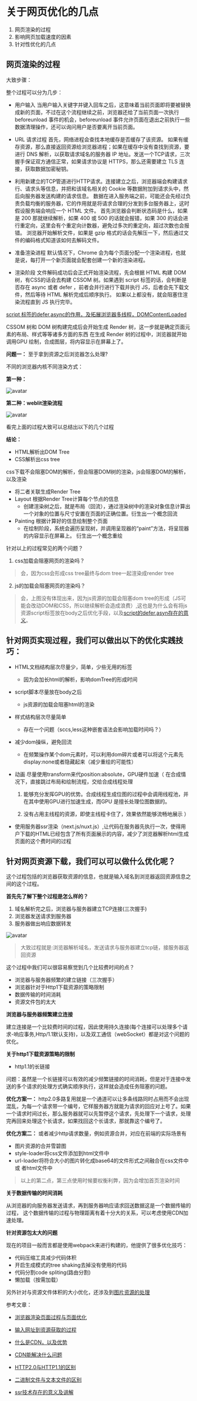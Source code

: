 # 关于网页优化的几点

1. 网页渲染的过程
2. 影响网页加载速度的因素
3. 针对性优化的几点

## 网页渲染的过程

大致步骤：

整个过程可以分为几步：

- 用户输入
当用户输入关键字并键入回车之后，这意味着当前页面即将要被替换成新的页面，不过在这个流程继续之前，浏览器还给了当前页面一次执行 beforeunload 事件的机会，beforeunload 事件允许页面在退出之前执行一些数据清理操作，还可以询问用户是否要离开当前页面。


- URL 请求过程
首先，网络进程会查找本地缓存是否缓存了该资源。
如果有缓存资源，那么直接返回资源给浏览器进程；如果在缓存中没有查找到资源，要进行 DNS 解析，以获取请求域名的服务器 IP 地址。发送一个TCP请求，三次握手保证双方通信正常，如果请求协议是 HTTPS，那么还需要建立 TLS 连接，获取数据加密秘钥。
 
- 利用新建立的TCP管道进行HTTP请求。连接建立之后，浏览器端会构建请求行、请求头等信息，并把和该域名相关的 Cookie 等数据附加到请求头中，然后向服务器发送构建的请求信息。
数据在进入服务端之前，可能还会先经过负责负载均衡的服务器，它的作用就是将请求合理的分发到多台服务器上，这时假设服务端会响应一个 HTML 文件。
首先浏览器会判断状态码是什么，如果是 200 那就继续解析，如果 400 或 500 的话就会报错，如果 300 的话会进行重定向，这里会有个重定向计数器，避免过多次的重定向，超过次数也会报错。
浏览器开始解析文件，如果是 gzip 格式的话会先解压一下，然后通过文件的编码格式知道该如何去解码文件。


- 准备渲染进程
默认情况下，Chrome 会为每个页面分配一个渲染进程，也就是说，每打开一个新页面就会配套创建一个新的渲染进程。


- 渲染阶段
文件解码成功后会正式开始渲染流程，先会根据 HTML 构建 DOM 树，有CSS的话会去构建 CSSOM 树。如果遇到 script 标签的话，会判断是否存在 async 或者 defer ，前者会并行进行下载并执行 JS，后者会先下载文件，然后等待 HTML 解析完成后顺序执行。
如果以上都没有，就会阻塞住渲染流程直到 JS 执行完毕。

[script 标签的defer,async的作用，及拓展浏览器多线程，DOMContentLoaded](https://www.cnblogs.com/evaling/p/10677566.html)

CSSOM 树和 DOM 树构建完成后会开始生成 Render 树，这一步就是确定页面元素的布局、样式等等诸多方面的东西
在生成 Render 树的过程中，浏览器就开始调用GPU 绘制，合成图层，将内容显示在屏幕上了。

**问题一：** 至于拿到资源之后浏览器怎么处理?

不同的浏览器内核不同渲染方式：

**第一种：**

![avatar](../assets/render.png)

**第二种：weblit渲染流程**

![avatar](../assets/webkit_render.png)

看完上面的过程大致可以总结出以下的几个过程

**结论：**

- HTML解析出DOM Tree
- CSS解析出css tree

css下载不会阻塞DOM的解析，但会阻塞DOM树的渲染，js会阻塞DOM的解析，以及渲染

- 将二者关联生成Render Tree
- Layout 根据Render Tree计算每个节点的信息
  - 创建渲染树之后，就是布局（回流），通过渲染树中的渲染对象信息计算出一个对象的位置与尺寸安置在页面的正确位置。衍生出一个概念回流
- Painting 根据计算好的信息绘制整个页面
  - 在绘制阶段，系统会遍历呈现树，并调用呈现器的“paint”方法，将呈现器的内容显示在屏幕上。 衍生出一个概念重绘

针对以上的过程常见的两个问题？

1. css加载会阻塞网页的渲染吗？
> 会，因为css会形成css tree最终与dom tree一起渲染成render tree
2. js的加载会阻塞网页的渲染吗？ 
> 会，上图没有体现出来，因为js资源的加载会阻塞dom tree的形成（JS可能会改动DOM和CSS，所以继续解析会造成浪费）,这也是为什么会有将js资源script标签放在body之后优化手段，以及[script的defer,asyn存在的意义](<https://www.cnblogs.com/evaling/p/10677566.html>)。


## 针对网页实现过程，我们可以做出以下的优化实践技巧：

- HTML文档结构层次尽量少，简单，少些无用的标签
  - 因为会加长html的解析，影响domTree的形成时间

- script脚本尽量放在body之后
  - js资源的加载会阻塞html的渲染

- 样式结构层次尽量简单
  - 存在一个问题（sccs,less这种嵌套语法会影响加载时间吗？）

- 减少dom操纵，避免回流
  - 在频繁操作某个dom元素时，可以利用dom碎片或者可以将这个元素先display:none或者隐藏起来（减少重绘的可能性）

- 动画
  尽量使用transform来代position:absolute，GPU硬件加速（
    在合成情况下，直接跳过布局和绘制流程，交给合成线程处理
    1. 能够充分发挥GPU的优势。合成线程生成位图的过程中会调用线程池，并在其中使用GPU进行加速生成，而GPU 是擅长处理位图数据的。

    2. 没有占用主线程的资源，即使主线程卡住了，效果依然能够流畅地展示
  ）

- 使用服务器ssr渲染（next.js/nuxt.js）,让代码在服务器先执行一次，使得用户下载的HTML已经包含了所有页面展示的内容，减少了浏览器解析html生成页面的这个费时间的过程

## 针对网页资源下载，我们可以可以做什么优化呢？

这个过程包括的浏览器获取资源的信息，也就是输入域名到浏览器返回资源信息之间的这个过程。

**首先先了解下整个过程是怎么样的？**

1. 域名解析完之后，浏览器与服务器建立TCP连接(三次握手)
2. 浏览器发送请求到服务器
3. 服务器做出响应数据转发

![avatar](../assets/dns_analysis.png)
  

> 大致过程就是:浏览器解析域名，发送请求与服务器建立tcp链，接服务器返回资源

这个过程中我们可以很容易察觉到几个比较费时间的点？

- 浏览器与服务器频繁的建立链接（三次握手）
- 浏览器针对于Http1下载资源的策略限制
- 数据传输的时间消耗
- 资源文件包的太大 

**浏览器与服务器频繁建立连接**

建立连接是一个比较费时间的过程，因此使用持久连接(每个连接可以处理多个请求-响应事务,Http/1.1默认支持)，以及双工通信（webSocket）都是对这个问题的优化。

**关于http1下载资源策略的限制**

- http1.1的长链接

问题：虽然是一个长链接可以有效的减少频繁链接的时间消耗，但是对于连接中发送的多个请求的处理方式确实顺序执行，这样就会造成任务阻塞的问题。

 **优化方案一：** http2.0多路复用就是一个通道可以让多条线路同时占用而不会出现混乱，为每一个请求带一个编号，它样服务器方就能为请求的回应对上号了。如果一个请求时间过长，那么服务器就可以先暂停这个请求，先处理下一个请求，处理完再回来处理这个长请求，如果找回这个长请求，那就靠这个编号了。

 **优化方案二：** 或者减少http请求数量，例如资源合并，对应在前端的实际场景有
  - 图片资源的合并雪碧图
  - style-loader将css文件添加到html文件中
  - url-loader将符合大小的图片转化成base64的文件形式之间融合在css文件中或 者html文件中
  
 > 以上的第二点，第三点使用时候要权衡利弊，因为会增加首页渲染时间

**关于数据传输的时间消耗**

从浏览器的向服务器发送请求，再到服务器响应请求回送数据这是一个数据传输的过程，
这个数据传输的过程与物理距离有着十分大的关系，可以考虑使用CDN加速处理。

**针对资源包太大的问题**

现在的项目一般而言都是使用webpack来进行构建的，他提供了很多优化技巧：
- 代码压缩工具减少代码体积
- 开启生成模式的tree shaking去掉没有使用的代码
- 代码分割code spliting(路由分割)
- 懒加载（按需加载）

另外针对与资源文件体积的大小优化，还涉及到<a target='blank' href='/前端杂记/关于图片的优化.html'>图片资源的处理</a>


参考文章：
- [浏览器渲染页面过程与页面优化](https://segmentfault.com/a/1190000010298038#articleHeader7)

- [输入网址到资源获取的过程](https://www.cnblogs.com/shy0322/p/9276883.htmle)

- [什么是CDN，以及优势](<https://www.zhihu.com/question/36514327/answer/68143522>)

- [CDN能解决什么问题](<https://blog.csdn.net/chuwo0959/article/details/100618113>)

- [HTTP2.0与HTTP1.1的区别](<https://blog.csdn.net/xx666zz/article/details/85337472>)

- [二进制文件与文本文件的区别](<https://blog.csdn.net/dongchongyang/article/details/79044082>)

- [ssr技术存在的意义及讲解](<https://juejin.im/post/5bc7ea48e51d450e46289eab?utm_medium=hao.caibaojian.com&utm_source=hao.caibaojian.com>)

